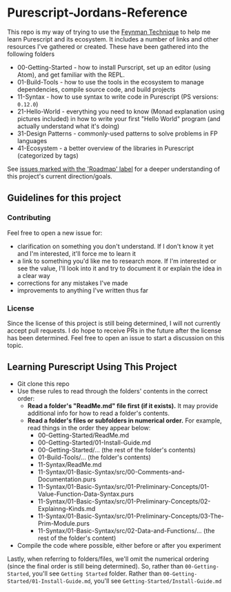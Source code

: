 # Purescript-Jordans-Reference

This repo is my way of trying to use the [Feynman Technique](https://medium.com/taking-note/learning-from-the-feynman-technique-5373014ad230) to help me learn Purescript and its ecosystem. It includes a number of links and other resources I've gathered or created. These have been gathered into the following folders

- 00-Getting-Started - how to install Purscript, set up an editor (using Atom), and get familiar with the REPL.
- 01-Build-Tools - how to use the tools in the ecosystem to manage dependencies, compile source code, and build projects
- 11-Syntax - how to use syntax to write code in Purescript (PS versions: `0.12.0`)
- 21-Hello-World - everything you need to know (Monad explanation using pictures included) in how to write your first "Hello World" program (and actually understand what it's doing)
- 31-Design Patterns - commonly-used patterns to solve problems in FP languages
- 41-Ecosystem - a better overview of the libraries in Purescript (categorized by tags)

See [issues marked with the 'Roadmap' label](https://github.com/JordanMartinez/purescript-jordans-reference/issues?utf8=%E2%9C%93&q=is%3Aissue+label%3ARoadmap) for a deeper understanding of this project's current direction/goals.

## Guidelines for this project

### Contributing

Feel free to open a new issue for:
- clarification on something you don't understand. If I don't know it yet and I'm interested, it'll force me to learn it
- a link to something you'd like me to research more. If I'm interested or see the value, I'll look into it and try to document it or explain the idea in a clear way
- corrections for any mistakes I've made
- improvements to anything I've written thus far

### License

Since the license of this project is still being determined, I will not currently accept pull requests. I do hope to receive PRs in the future after the license has been determined. Feel free to open an issue to start a discussion on this topic.

## Learning Purescript Using This Project

- Git clone this repo
- Use these rules to read through the folders' contents in the correct order:
    - **Read a folder's "ReadMe.md" file first (if it exists).** It may provide additional info for how to read a folder's contents.
    - **Read a folder's files or subfolders in numerical order.** For example, read things in the order they appear below:
        - 00-Getting-Started/ReadMe.md
        - 00-Getting-Started/01-Install-Guide.md
        - 00-Getting-Started/... (the rest of the folder's contents)
        - 01-Build-Tools/... (the folder's contents)
        - 11-Syntax/ReadMe.md
        - 11-Syntax/01-Basic-Syntax/src/00-Comments-and-Documentation.purs
        - 11-Syntax/01-Basic-Syntax/src/01-Preliminary-Concepts/01-Value-Function-Data-Syntax.purs
        - 11-Syntax/01-Basic-Syntax/src/01-Preliminary-Concepts/02-Explainng-Kinds.md
        - 11-Syntax/01-Basic-Syntax/src/01-Preliminary-Concepts/03-The-Prim-Module.purs
        - 11-Syntax/01-Basic-Syntax/src/02-Data-and-Functions/... (the rest of the folder's content)
- Compile the code where possible, either before or after you experiment

Lastly, when referring to folders/files, we'll omit the numerical ordering (since the final order is still being determined). So, rather than `00-Getting-Started`, you'll see `Getting Started` folder. Rather than `00-Getting-Started/01-Install-Guide.md`, you'll see `Getting-Started/Install-Guide.md`
